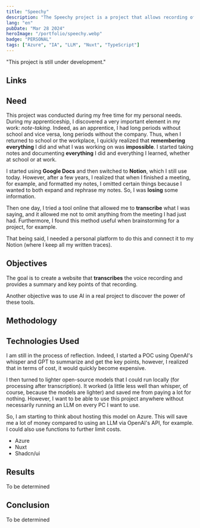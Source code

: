 ```yaml
---
title: "Speechy"
description: "The Speechy project is a project that allows recording of speech and transcribing what has been said, as well as providing a summary with the key points discussed."
lang: "en"
pubDate: "Mar 28 2024"
heroImage: "/portfolio/speechy.webp"
badge: "PERSONAL"
tags: ["Azure", "IA", "LLM", "Nuxt", "TypeScript"]
---
```


"This project is still under development."

## **Links**

## **Need**
This project was conducted during my free time for my personal needs. During my apprenticeship, I discovered a very important element in my work: *note-taking*. Indeed, as an apprentice, I had long periods without school and vice versa, long periods without the company. Thus, when I returned to school or the workplace, I quickly realized that **remembering everything** I did and what I was working on was **impossible**. I started taking notes and documenting **everything** I did and everything I learned, whether at school or at work. 

I started using **Google Docs** and then switched to **Notion**, which I still use today. However, after a few years, I realized that when I finished a meeting, for example, and formatted my notes, I omitted certain things because I wanted to both expand and rephrase my notes. So, I was **losing** some information. 

Then one day, I tried a tool online that allowed me to **transcribe** what I was saying, and it allowed me not to omit anything from the meeting I had just had. Furthermore, I found this method useful when brainstorming for a project, for example. 

That being said, I needed a personal platform to do this and connect it to my Notion (where I keep all my written traces).

## **Objectives**
The goal is to create a website that **transcribes** the voice recording and provides a summary and key points of that recording.

Another objective was to use AI in a real project to discover the power of these tools.

## **Methodology**

## **Technologies Used**
I am still in the process of reflection. Indeed, I started a POC using OpenAI's whisper and GPT to summarize and get the key points, however, I realized that in terms of cost, it would quickly become expensive. 

I then turned to lighter open-source models that I could run locally (for processing after transcription). It worked (a little less well than whisper, of course, because the models are lighter) and saved me from paying a lot for nothing. However, I want to be able to use this project anywhere without necessarily running an LLM on every PC I want to use. 

So, I am starting to think about hosting this model on Azure. This will save me a lot of money compared to using an LLM via OpenAI's API, for example. I could also use functions to further limit costs.

* Azure
* Nuxt
* Shadcn/ui

## **Results**
To be determined

## **Conclusion**
To be determined
